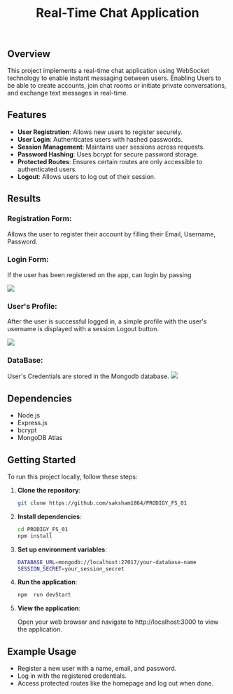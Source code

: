 <h1 align="center">
    <b>Real-Time Chat Application<br></b> 
<br>
</h1>


## Overview

This project implements a real-time chat application using WebSocket technology to enable instant messaging between users. Enabling Users to be able to create accounts, join chat rooms or initiate private conversations, and exchange text messages in real-time.


## Features

- **User Registration**: Allows new users to register securely.
- **User Login**: Authenticates users with hashed passwords.
- **Session Management**: Maintains user sessions across requests.
- **Password Hashing**: Uses bcrypt for secure password storage.
- **Protected Routes**: Ensures certain routes are only accessible to authenticated users.
- **Logout**: Allows users to log out of their session.

## Results

### Registration Form:

Allows the user to register their account by filling their Email, Username, Password.

### Login Form:

If the user has been registered on the app, can login by passing

<img src="./git_dcs/login.png" >

### User's Profile:

After the user is successful logged in, a simple profile with the user's username is displayed with a session Logout button.

<img src="./git_dcs/successful_login.png" >

### DataBase:

User's Credentials are stored in the Mongodb database.
<img src="./git_dcs/database.png">

## Dependencies

- Node.js
- Express.js
- bcrypt
- MongoDB Atlas

## Getting Started

To run this project locally, follow these steps:

1. **Clone the repository**:

   ```bash
   git clone https://github.com/saksham1864/PRODIGY_FS_01

   ```

2. **Install dependencies**:

   ```bash
   cd PRODIGY_FS_01
   npm install

   ```

3. **Set up environment variables**:
   ```bash
   DATABASE_URL=mongodb://localhost:27017/your-database-name
   SESSION_SECRET=your_session_secret
   ```
   
4. **Run the application**:

   ```bash
   npm  run devStart
   ```

5. **View the application**:

   Open your web browser and navigate to http://localhost:3000 to view the application.

## Example Usage

- Register a new user with a name, email, and password.
- Log in with the registered credentials.
- Access protected routes like the homepage and log out when done.
